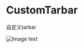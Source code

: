 # CustomTarbar
自定义tarbar

![Image text](https://image.baidu.com/search/detail?ct=503316480&z=0&ipn=d&word=海贼图片网址&step_word=&hs=2&pn=0&spn=0&di=64248695941&pi=0&rn=1&tn=baiduimagedetail&is=0%2C0&istype=0&ie=utf-8&oe=utf-8&in=&cl=2&lm=-1&st=undefined&cs=3108856026%2C3082798347&os=371172170%2C2594933974&simid=3354381451%2C301005829&adpicid=0&lpn=0&ln=1994&fr=&fmq=1525765202728_R&fm=&ic=undefined&s=undefined&se=&sme=&tab=0&width=undefined&height=undefined&face=undefined&ist=&jit=&cg=&bdtype=0&oriquery=&objurl=http%3A%2F%2Fimg.qqzhi.com%2Fupload%2Fimg_4_2970169585D426621495_23.jpg&fromurl=ippr_z2C%24qAzdH3FAzdH3Fooo_z%26e3Bqqzit_z%26e3Bv54AzdH3Fw6ptvsjAzdH3Fb0c9ambAzdH3F&gsm=0&rpstart=0&rpnum=0&islist=&querylist=1)
